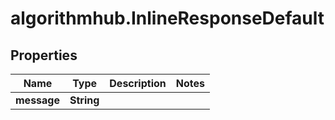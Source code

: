 # algorithmhub.InlineResponseDefault

## Properties
Name | Type | Description | Notes
------------ | ------------- | ------------- | -------------
**message** | **String** |  | 


